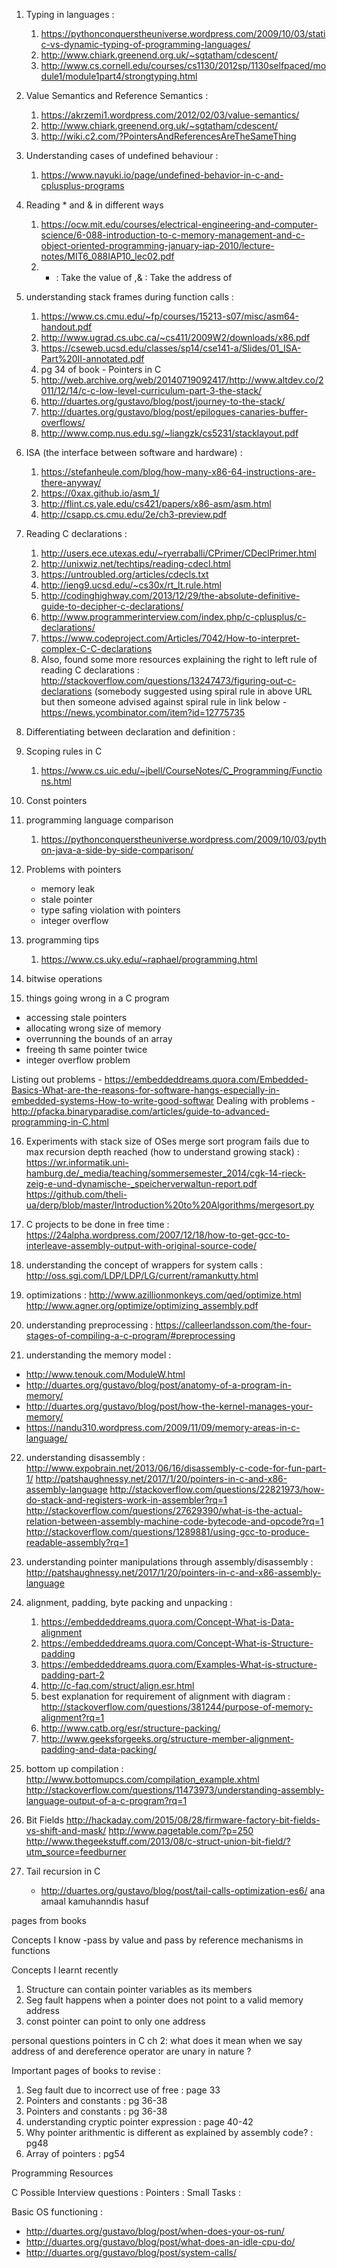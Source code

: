 1. Typing in languages :
   1. https://pythonconquerstheuniverse.wordpress.com/2009/10/03/static-vs-dynamic-typing-of-programming-languages/
   2. http://www.chiark.greenend.org.uk/~sgtatham/cdescent/
   3. http://www.cs.cornell.edu/courses/cs1130/2012sp/1130selfpaced/module1/module1part4/strongtyping.html



2. Value Semantics and Reference Semantics :
   1. https://akrzemi1.wordpress.com/2012/02/03/value-semantics/
   2. http://www.chiark.greenend.org.uk/~sgtatham/cdescent/
   3. http://wiki.c2.com/?PointersAndReferencesAreTheSameThing

3. Understanding cases of undefined behaviour :
   1. https://www.nayuki.io/page/undefined-behavior-in-c-and-cplusplus-programs


4. Reading * and & in different ways
   1. https://ocw.mit.edu/courses/electrical-engineering-and-computer-science/6-088-introduction-to-c-memory-management-and-c-object-oriented-programming-january-iap-2010/lecture-notes/MIT6_088IAP10_lec02.pdf
   2. * : Take the value of ,& : Take the address of 


5. understanding stack frames during function calls : 
   1. https://www.cs.cmu.edu/~fp/courses/15213-s07/misc/asm64-handout.pdf
   2. http://www.ugrad.cs.ubc.ca/~cs411/2009W2/downloads/x86.pdf
   3. https://cseweb.ucsd.edu/classes/sp14/cse141-a/Slides/01_ISA-Part%20II-annotated.pdf
   4. pg 34 of book - Pointers in C
   5. http://web.archive.org/web/20140719092417/http://www.altdev.co/2011/12/14/c-c-low-level-curriculum-part-3-the-stack/
   6. http://duartes.org/gustavo/blog/post/journey-to-the-stack/
   7. http://duartes.org/gustavo/blog/post/epilogues-canaries-buffer-overflows/
   8. http://www.comp.nus.edu.sg/~liangzk/cs5231/stacklayout.pdf

6. ISA (the interface between software and hardware) :
   1. https://stefanheule.com/blog/how-many-x86-64-instructions-are-there-anyway/
   2. https://0xax.github.io/asm_1/
   3. http://flint.cs.yale.edu/cs421/papers/x86-asm/asm.html
   4. http://csapp.cs.cmu.edu/2e/ch3-preview.pdf

7. Reading C declarations :
   1. http://users.ece.utexas.edu/~ryerraballi/CPrimer/CDeclPrimer.html
   2. http://unixwiz.net/techtips/reading-cdecl.html
   3. https://untroubled.org/articles/cdecls.txt
   4. http://ieng9.ucsd.edu/~cs30x/rt_lt.rule.html
   5. http://codinghighway.com/2013/12/29/the-absolute-definitive-guide-to-decipher-c-declarations/
   6. http://www.programmerinterview.com/index.php/c-cplusplus/c-declarations/
   7. https://www.codeproject.com/Articles/7042/How-to-interpret-complex-C-C-declarations
   8. Also, found some more resources explaining the right to left rule
      of reading C declarations :
      http://stackoverflow.com/questions/13247473/figuring-out-c-declarations
      (somebody suggested using spiral rule in above URL but
      then someone advised against spiral rule in link below -
      https://news.ycombinator.com/item?id=12775735


8. Differentiating between declaration and definition : 


9. Scoping rules in C
   1. https://www.cs.uic.edu/~jbell/CourseNotes/C_Programming/Functions.html

10. Const pointers


11. programming language comparison
    1. https://pythonconquerstheuniverse.wordpress.com/2009/10/03/python-java-a-side-by-side-comparison/

12. Problems with pointers
    - memory leak
    - stale pointer
    - type safing violation with pointers
    - integer overflow



13. programming tips
    1. https://www.cs.uky.edu/~raphael/programming.html



14. bitwise operations

15. things going wrong in a C program
- accessing stale pointers
- allocating wrong size of memory
- overrunning the bounds of an array
- freeing th same pointer twice
- integer overflow problem

Listing out problems - https://embeddeddreams.quora.com/Embedded-Basics-What-are-the-reasons-for-software-hangs-especially-in-embedded-systems-How-to-write-good-softwar
Dealing with problems - http://pfacka.binaryparadise.com/articles/guide-to-advanced-programming-in-C.html



16. Experiments with stack size of OSes
merge sort program fails due to max recursion depth reached
(how to understand growing stack) : https://wr.informatik.uni-hamburg.de/_media/teaching/sommersemester_2014/cgk-14-rieck-zeig-e-und-dynamische-_speicherverwaltun-report.pdf
https://github.com/theli-ua/derp/blob/master/Introduction%20to%20Algorithms/mergesort.py


17. C projects to be done in free time : 
https://24alpha.wordpress.com/2007/12/18/how-to-get-gcc-to-interleave-assembly-output-with-original-source-code/

18. understanding the concept of wrappers for system calls :
http://oss.sgi.com/LDP/LDP/LG/current/ramankutty.html

19. optimizations : 
http://www.azillionmonkeys.com/qed/optimize.html
http://www.agner.org/optimize/optimizing_assembly.pdf

20. understanding preprocessing : 
https://calleerlandsson.com/the-four-stages-of-compiling-a-c-program/#preprocessing

21. understanding the memory model :
   *  http://www.tenouk.com/ModuleW.html
   *  http://duartes.org/gustavo/blog/post/anatomy-of-a-program-in-memory/
   *  http://duartes.org/gustavo/blog/post/how-the-kernel-manages-your-memory/
   * https://nandu310.wordpress.com/2009/11/09/memory-areas-in-c-language/

22. understanding disassembly : 
http://www.expobrain.net/2013/06/16/disassembly-c-code-for-fun-part-1/
http://patshaughnessy.net/2017/1/20/pointers-in-c-and-x86-assembly-language
http://stackoverflow.com/questions/22821973/how-do-stack-and-registers-work-in-assembler?rq=1
http://stackoverflow.com/questions/27629390/what-is-the-actual-relation-between-assembly-machine-code-bytecode-and-opcode?rq=1
http://stackoverflow.com/questions/1289881/using-gcc-to-produce-readable-assembly?rq=1



23. understanding pointer manipulations through assembly/disassembly :
http://patshaughnessy.net/2017/1/20/pointers-in-c-and-x86-assembly-language

24. alignment, padding, byte packing and unpacking :
    1. https://embeddeddreams.quora.com/Concept-What-is-Data-alignment
    2. https://embeddeddreams.quora.com/Concept-What-is-Structure-padding
    3. https://embeddeddreams.quora.com/Examples-What-is-structure-padding-part-2
    4. http://c-faq.com/struct/align.esr.html
    5. best explanation for requirement of alignment with diagram : http://stackoverflow.com/questions/381244/purpose-of-memory-alignment?rq=1
    6. http://www.catb.org/esr/structure-packing/
    7. http://www.geeksforgeeks.org/structure-member-alignment-padding-and-data-packing/





25. bottom up compilation : 
http://www.bottomupcs.com/compilation_example.xhtml
http://stackoverflow.com/questions/11473973/understanding-assembly-language-output-of-a-c-program?rq=1


26. Bit Fields
http://hackaday.com/2015/08/28/firmware-factory-bit-fields-vs-shift-and-mask/
http://www.pagetable.com/?p=250
http://www.thegeekstuff.com/2013/08/c-struct-union-bit-field/?utm_source=feedburner


27. Tail recursion in C
    *   http://duartes.org/gustavo/blog/post/tail-calls-optimization-es6/
ana amaal kamuhanndis hasuf



pages from books

Concepts I know
-pass by value and pass by reference mechanisms in functions

Concepts I learnt recently
1. Structure can contain pointer variables as its members
2. Seg fault happens when a pointer does not point to a valid memory address
3. const pointer can point to only one address


personal questions
pointers in C
ch 2:
what does it mean when we say address of and dereference operator are unary in nature ?


Important pages of books to revise :

1. Seg fault due to incorrect use of free : page 33
2. Pointers and constants : pg 36-38
2. Pointers and constants : pg 36-38
3. understanding cryptic pointer expression :  page 40-42
4. Why pointer arithmentic is different as explained by assembly code? : pg48
5. Array of pointers : pg54



Programming Resources

C
Possible Interview questions :
Pointers :
Small Tasks :

Basic OS functioning : 
*  http://duartes.org/gustavo/blog/post/when-does-your-os-run/
*  http://duartes.org/gustavo/blog/post/what-does-an-idle-cpu-do/
*  http://duartes.org/gustavo/blog/post/system-calls/




